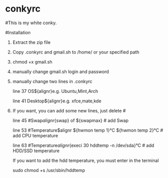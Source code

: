 # conkyrc
#This is my white conky.

#Installation

1. Extract the zip file

2. Copy .conkyrc and gmail.sh to /home/ or your specified path

3. chmod +x gmail.sh

4. manually change gmail.sh login and password

5. manually change two lines in .conkyrc 

   line 37 OS${alignr}e.g. Ubuntu,Mint,Arch

   line 41 Desktop${alignr}e.g. xfce,mate,kde

6. If you want, you can add some new lines, just delete #

   line 45 #Swap${alignr}${swap} of ${swapmax}    # add Swap

   line 53 #Temperature$alignr ${hwmon temp 1}°C ${hwmon temp 2}°C    # add CPU temperature

   line 63 #Temperature${alignr}${execi 30 hddtemp -n /dev/sda}°C    # add HDD/SSD temperature

   If you want to add the hdd temperature, you must enter in the terminal

   sudo chmod +s /usr/sbin/hddtemp
